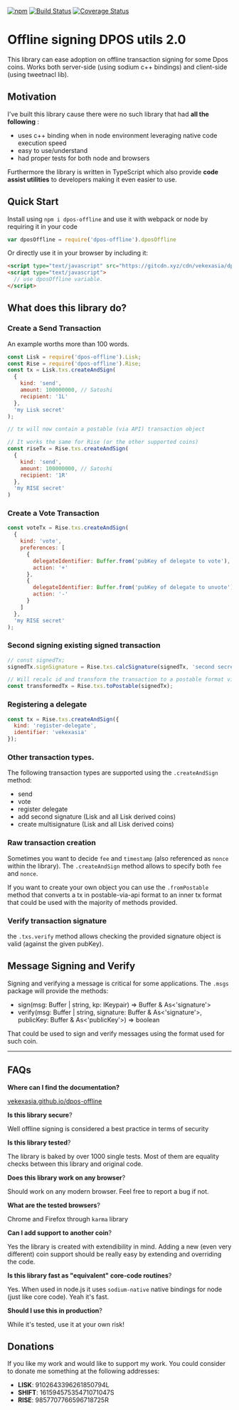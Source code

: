 [![npm](https://img.shields.io/npm/v/dpos-offline.svg)](https://npmjs.org/package/dpos-offline) [![Build Status](https://travis-ci.org/vekexasia/dpos-offline.svg?branch=master)](https://travis-ci.org/vekexasia/dpos-offline) [![Coverage Status](https://coveralls.io/repos/github/vekexasia/dpos-offline/badge.svg?branch=master)](https://coveralls.io/github/vekexasia/dpos-offline?branch=master)

# Offline signing DPOS utils 2.0

This library can ease adoption on offline transaction signing for some Dpos coins. Works both server-side (using sodium c++ bindings) and client-side (using tweetnacl lib).

## Motivation

I've built this library cause there were no such library that had **all the following** :
  - uses c++ binding when in node environment leveraging native code execution speed
  - easy to use/understand
  - had proper tests for both node and browsers

Furthermore the library is written in TypeScript which also provide **code assist utilities** to developers making it even easier to use.

## Quick Start

Install using `npm i dpos-offline` and use it with webpack or node by requiring it in your code

```javascript
var dposOffline = require('dpos-offline').dposOffline
```

Or directly use it in your browser by including it:

```html
<script type="text/javascript" src="https://gitcdn.xyz/cdn/vekexasia/dpos-offline/master/dist/browser/index.js"></script>
<script type="text/javascript">
  // use dposOffline variable.
</script>
```

## What does this library do?

### Create a Send Transaction

An example worths more than 100 words.

```javascript
const Lisk = require('dpos-offline').Lisk;
const Rise = require('dpos-offline').Rise;
const tx = Lisk.txs.createAndSign(
  {
    kind: 'send',
    amount: 100000000, // Satoshi
    recipient: '1L'
  },
  'my Lisk secret'
);

// tx will now contain a postable (via API) transaction object

// It works the same for Rise (or the other supported coins)
const riseTx = Rise.txs.createAndSign(
  {
    kind: 'send',
    amount: 100000000, // Satoshi
    recipient: '1R'
  },
  'my RISE secret'
)

```

### Create a Vote Transaction

```javascript
const voteTx = Rise.txs.createAndSign(
  {
    kind: 'vote',
    preferences: [
      {
        delegateIdentifier: Buffer.from('pubKey of delegate to vote'),
        action: '+'
      },
      {
        delegateIdentifier: Buffer.from('pubKey of delegate to unvote'),
        action: '-'
      }
    ]
  },
  'my RISE secret'
);
```

### Second signing existing signed transaction

```javascript
// const signedTx;
signedTx.signSignature = Rise.txs.calcSignature(signedTx, 'second secret');

// Will recalc id and transform the transaction to a postable format via API.
const transformedTx = Rise.txs.toPostable(signedTx);

```


### Registering a delegate

```javascript
const tx = Rise.txs.createAndSign({
  kind: 'register-delegate',
  identifier: 'vekexasia'
});
```

### Other transaction types.

The following transaction types are supported using the `.createAndSign` method:
 
 * send
 * vote
 * register delegate
 * add second signature (Lisk and all Lisk derived coins)
 * create multisignature (Lisk and all Lisk derived coins)
 
### Raw transaction creation

Sometimes you want to decide `fee` and `timestamp` (also referenced as `nonce` within the library). The `.createAndSign` method allows to specify both `fee` and `nonce`.

If you want to create your own object you can use the `.fromPostable` method that converts a tx in postable-via-api format to an inner tx format that could be used with the majority of methods provided.


### Verify transaction signature

the `.txs.verify` method allows checking the provided signature object is valid (against the given pubKey).


## Message Signing and Verify

Signing and verifying a message is critical for some applications. The `.msgs` package will provide the methods:

 * sign(msg: Buffer | string, kp: IKeypair) => Buffer & As<'signature'>
 * verify(msg: Buffer | string, signature: Buffer & As<'signature'>, publicKey: Buffer & As<'publicKey'>) => boolean

That could be used to sign and verify messages using the format used for such coin. 

---

## FAQs 

**Where can I find the documentation?**

[vekexasia.github.io/dpos-offline](https://vekexasia.github.io/dpos-offline/)

**Is this library secure**?

Well offline signing is considered a best practice in terms of security


**Is this library tested**? 

The library is baked by over 1000 single tests. Most of them are equality checks between this library and original code.


**Does this library work on any browser**?

Should work on any modern browser. Feel free to report a bug if not.


**What are the tested browsers**?

Chrome and Firefox through `karma` library 


**Can I add support to another coin**?

Yes the library is created with extendibility in mind. Adding a new (even very different) coin support should be really easy by extending and overriding the code.


**Is this library fast as "equivalent" core-code routines**?

Yes. When used in node.js it uses `sodium-native` native bindings for node (just like core code). Yeah it's fast.


**Should I use this in production**?

While it's tested, use it at your own risk!


## Donations

If you like my work and would like to support my work. You could consider to donate me something at the following addresses:

 - **LISK**: 9102643396261850794L
 - **SHIFT**: 16159457535471071047S
 - **RISE**: 9857707766596718725R
 
